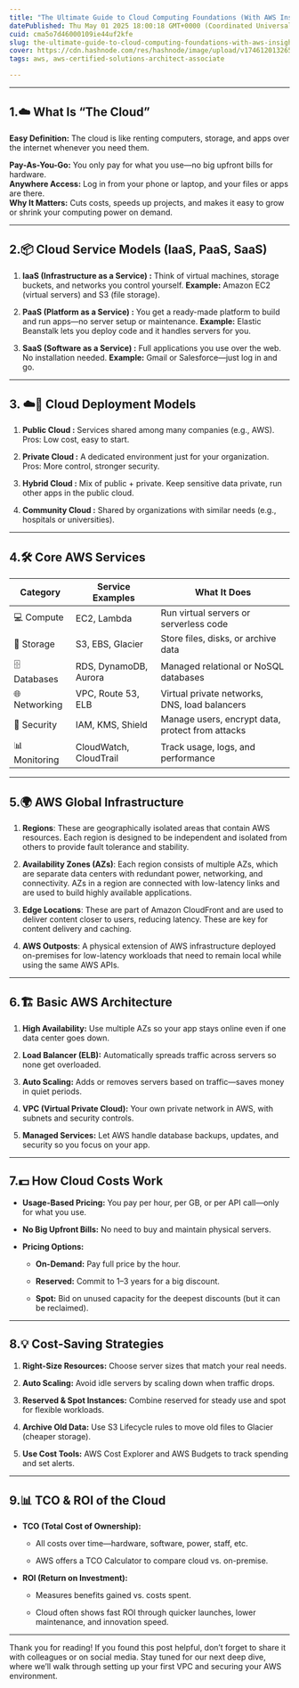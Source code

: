 ```yaml
---
title: "The Ultimate Guide to Cloud Computing Foundations (With AWS Insights)"
datePublished: Thu May 01 2025 18:00:18 GMT+0000 (Coordinated Universal Time)
cuid: cma5o7d46000109ie44uf2kfe
slug: the-ultimate-guide-to-cloud-computing-foundations-with-aws-insights
cover: https://cdn.hashnode.com/res/hashnode/image/upload/v1746120132659/cca7a7e0-de04-48b4-91f6-7b626a4517ae.png
tags: aws, aws-certified-solutions-architect-associate

---
```


---

## **1.☁️ What Is “The Cloud”**

**Easy Definition:** The cloud is like renting computers, storage, and apps over the internet whenever you need them.

**Pay-As-You-Go:** You only pay for what you use—no big upfront bills for hardware.  
**Anywhere Access:** Log in from your phone or laptop, and your files or apps are there.  
**Why It Matters:** Cuts costs, speeds up projects, and makes it easy to grow or shrink your computing power on demand.

---

## **2.📦 Cloud Service Models (IaaS, PaaS, SaaS)**

1. **IaaS (Infrastructure as a Service) :** Think of virtual machines, storage buckets, and networks you control yourself. **Example:** Amazon EC2 (virtual servers) and S3 (file storage).
    
2. **PaaS (Platform as a Service) :** You get a ready-made platform to build and run apps—no server setup or maintenance. **Example:** Elastic Beanstalk lets you deploy code and it handles servers for you.
    
3. **SaaS (Software as a Service) :** Full applications you use over the web. No installation needed. **Example:** Gmail or Salesforce—just log in and go.
    

---

## **3\. ☁️🔧 Cloud Deployment Models**

1. **Public Cloud :** Services shared among many companies (e.g., AWS). Pros: Low cost, easy to start.
    
2. **Private Cloud :** A dedicated environment just for your organization. Pros: More control, stronger security.
    
3. **Hybrid Cloud :** Mix of public + private. Keep sensitive data private, run other apps in the public cloud.
    
4. **Community Cloud :** Shared by organizations with similar needs (e.g., hospitals or universities).
    

---

## **4.🛠️ Core AWS Services**

| **Category** | **Service Examples** | **What It Does** |
| --- | --- | --- |
| 💻 Compute | EC2, Lambda | Run virtual servers or serverless code |
| 📂 Storage | S3, EBS, Glacier | Store files, disks, or archive data |
| 🗄️ Databases | RDS, DynamoDB, Aurora | Managed relational or NoSQL databases |
| 🌐 Networking | VPC, Route 53, ELB | Virtual private networks, DNS, load balancers |
| 🔐 Security | IAM, KMS, Shield | Manage users, encrypt data, protect from attacks |
| 📊 Monitoring | CloudWatch, CloudTrail | Track usage, logs, and performance |

---

## **5.🌍 AWS Global Infrastructure**

1. **Regions**: These are geographically isolated areas that contain AWS resources. Each region is designed to be independent and isolated from others to provide fault tolerance and stability.
    
2. **Availability Zones (AZs)**: Each region consists of multiple AZs, which are separate data centers with redundant power, networking, and connectivity. AZs in a region are connected with low-latency links and are used to build highly available applications.
    
3. **Edge Locations**: These are part of Amazon CloudFront and are used to deliver content closer to users, reducing latency. These are key for content delivery and caching.
    
4. **AWS Outposts**: A physical extension of AWS infrastructure deployed on-premises for low-latency workloads that need to remain local while using the same AWS APIs.
    

---

## **6.🏗️ Basic AWS Architecture**

1. **High Availability:** Use multiple AZs so your app stays online even if one data center goes down.
    
2. **Load Balancer (ELB):** Automatically spreads traffic across servers so none get overloaded.
    
3. **Auto Scaling:** Adds or removes servers based on traffic—saves money in quiet periods.
    
4. **VPC (Virtual Private Cloud):** Your own private network in AWS, with subnets and security controls.
    
5. **Managed Services:** Let AWS handle database backups, updates, and security so you focus on your app.
    

---

## **7.💵 How Cloud Costs Work**

* **Usage-Based Pricing:** You pay per hour, per GB, or per API call—only for what you use.
    
* **No Big Upfront Bills:** No need to buy and maintain physical servers.
    
* **Pricing Options:**
    
    * **On-Demand:** Pay full price by the hour.
        
    * **Reserved:** Commit to 1–3 years for a big discount.
        
    * **Spot:** Bid on unused capacity for the deepest discounts (but it can be reclaimed).
        

---

## **8.💡 Cost-Saving Strategies**

1. **Right-Size Resources:** Choose server sizes that match your real needs.
    
2. **Auto Scaling:** Avoid idle servers by scaling down when traffic drops.
    
3. **Reserved & Spot Instances:** Combine reserved for steady use and spot for flexible workloads.
    
4. **Archive Old Data:** Use S3 Lifecycle rules to move old files to Glacier (cheaper storage).
    
5. **Use Cost Tools:** AWS Cost Explorer and AWS Budgets to track spending and set alerts.
    

---

## **9.📊 TCO & ROI of the Cloud**

* **TCO (Total Cost of Ownership):**
    
    * All costs over time—hardware, software, power, staff, etc.
        
    * AWS offers a TCO Calculator to compare cloud vs. on-premise.
        
* **ROI (Return on Investment):**
    
    * Measures benefits gained vs. costs spent.
        
    * Cloud often shows fast ROI through quicker launches, lower maintenance, and innovation speed.
        

---

Thank you for reading! If you found this post helpful, don’t forget to share it with colleagues or on social media. Stay tuned for our next deep dive, where we’ll walk through setting up your first VPC and securing your AWS environment.